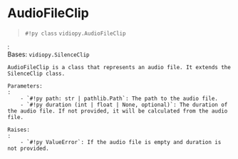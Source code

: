 # AudioFileClip

> `#!py class` `vidiopy.AudioFileClip`

:   
    Bases: `vidiopy.SilenceClip`

    AudioFileClip is a class that represents an audio file. It extends the SilenceClip class.

    Parameters:
    :   
        - `#!py path: str | pathlib.Path`: The path to the audio file.
        - `#!py duration (int | float | None, optional)`: The duration of the audio file. If not provided, it will be calculated from the audio file.

    Raises:
    :   
        - `#!py ValueError`: If the audio file is empty and duration is not provided.